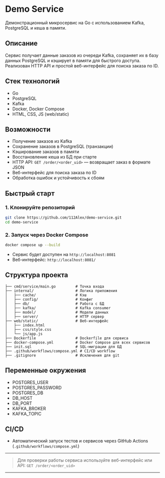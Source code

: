 # Demo Service

Демонстрационный микросервис на Go с использованием Kafka, PostgreSQL и кеша в памяти.

## Описание
Сервис получает данные заказов из очереди Kafka, сохраняет их в базу данных PostgreSQL и кэширует в памяти для быстрого доступа. Реализован HTTP API и простой веб-интерфейс для поиска заказа по ID.

## Стек технологий
- Go
- PostgreSQL
- Kafka
- Docker, Docker Compose
- HTML, CSS, JS (web/static)

## Возможности
- Получение заказов из Kafka
- Сохранение заказов в PostgreSQL (транзакции)
- Кэширование заказов в памяти
- Восстановление кеша из БД при старте
- HTTP API: `GET /order/<order_uid>` — возвращает заказ в формате JSON
- Веб-интерфейс для поиска заказа по ID
- Обработка ошибок и устойчивость к сбоям

## Быстрый старт

### 1. Клонируйте репозиторий
```sh
git clone https://github.com/112Alex/demo-service.git
cd demo-service
```

### 2. Запуск через Docker Compose
```sh
docker compose up --build
```

- Сервис будет доступен на `http://localhost:8081`
- Веб-интерфейс: `http://localhost:8081/`

## Структура проекта
```
├── cmd/service/main.go         # Точка входа
├── internal/                   # Логика приложения
│   ├── cache/                  # Кэш
│   ├── config/                 # Конфиг
│   ├── db/                     # Работа с БД
│   ├── kafka/                  # Kafka consumer
│   ├── model/                  # Модели данных
│   ├── server/                 # HTTP сервер
├── web/static/                 # Веб-интерфейс
│   ├── index.html
│   ├── css/style.css
│   └── js/app.js
├── Dockerfile                  # Dockerfile для сервиса
├── docker-compose.yml          # Docker Compose для всех сервисов
├── init.sql                    # SQL-миграции для БД
├── .github/workflows/compose.yml # CI/CD workflow
├── .gitignore                  # Исключения для git
```

## Переменные окружения
- POSTGRES_USER
- POSTGRES_PASSWORD
- POSTGRES_DB
- DB_HOST
- DB_PORT
- KAFKA_BROKER
- KAFKA_TOPIC

## CI/CD
- Автоматический запуск тестов и сервисов через GitHub Actions (`.github/workflows/compose.yml`)

---

> Для проверки работы сервиса используйте веб-интерфейс или API: `GET /order/<order_uid>`

---
